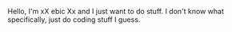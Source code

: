 Hello, I'm xX ebic Xx and I just want to do stuff. I don't know what specifically, just do coding stuff I guess.
